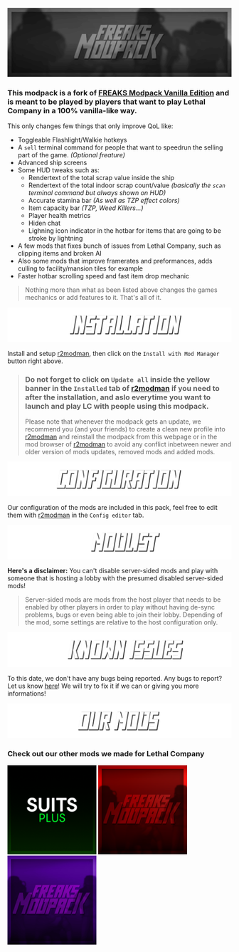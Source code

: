![banner.png](https://raw.githubusercontent.com/FREAKS-Network/LC-Modpack/LT-1.0.0/resources/img/banner.png)

### This modpack is a fork of [FREAKS Modpack Vanilla Edition](https://thunderstore.io/c/lethal-company/p/FREAKS/FREAKS_Modpack_Vanilla_Edition/) and is meant to be played by players that want to play Lethal Company in a 100% vanilla-like way.
This only changes few things that only improve QoL like:
- Toggleable Flashlight/Walkie hotkeys
- A `sell` terminal command for people that want to speedrun the selling part of the game. *(Optional freature)*
- Advanced ship screens
- Some HUD tweaks such as:
  - Rendertext of the total scrap value inside the ship
  - Rendertext of the total indoor scrap count/value *(basically the `scan` terminal command but always shown on HUD)*
  - Accurate stamina bar *(As well as TZP effect colors)*
  - Item capacity bar *(TZP, Weed Killers...)*
  - Player health metrics
  - Hiden chat
  - Lighning icon indicator in the hotbar for items that are going to be stroke by lightning
- A few mods that fixes bunch of issues from Lethal Company, such as clipping items and broken AI
- Also some mods that improve framerates and preformances, adds culling to facility/mansion tiles for example
- Faster hotbar scrolling speed and fast item drop mechanic

> Nothing more than what as been listed above changes the games mechanics or add features to it. That's all of it.

![installation.png](https://raw.githubusercontent.com/FREAKS-Network/LC-Modpack/LT-1.0.0/resources/img/installation.png)

Install and setup [r2modman](https://thunderstore.io/c/lethal-company/p/ebkr/r2modman/), then click on the `Install with Mod Manager` button right above.

> ### Do not forget to click on `Update all` inside the yellow banner in the `Installed` tab of [r2modman](https://thunderstore.io/c/lethal-company/p/ebkr/r2modman/) if you need to after the installation, and aslo everytime you want to launch and play LC with people using this modpack.
> Please note that whenever the modpack gets an update, we recommend you (and your friends) to create a clean new profile into [r2modman](https://thunderstore.io/c/lethal-company/p/ebkr/r2modman/) and reinstall the modpack from this webpage or in the mod browser of [r2modman](https://thunderstore.io/c/lethal-company/p/ebkr/r2modman/) to avoid any conflict inbetween newer and older version of mods updates, removed mods and added mods.

![configuration.png](https://raw.githubusercontent.com/FREAKS-Network/LC-Modpack/LT-1.0.0/resources/img/configuration.png)

Our configuration of the mods are included in this pack, feel free to edit them with [r2modman](https://thunderstore.io/c/lethal-company/p/ebkr/r2modman/) in the `Config editor` tab.

![modlist.png](https://raw.githubusercontent.com/FREAKS-Network/LC-Modpack/LT-1.0.0/resources/img/modlist.png)

**Here's a disclaimer:** You can't disable server-sided mods and play with someone that is hosting a lobby with the presumed disabled server-sided mods!

> Server-sided mods are mods from the host player that needs to be enabled by other players in order to play without having de-sync problems, bugs or even being able to join their lobby. Depending of the mod, some settings are relative to the host configuration only.

![known_issues.png](https://raw.githubusercontent.com/FREAKS-Network/LC-Modpack/LT-1.0.0/resources/img/known_issues.png)

To this date, we don't have any bugs being reported.
Any bugs to report? Let us know [here](https://github.com/SKAREZ/LC-LiteCompany/issues)! We will try to fix it if we can or giving you more informations!

![our_mods.png](https://raw.githubusercontent.com/FREAKS-Network/LC-Modpack/LT-1.0.0/resources/img/our_mods.png)

### Check out our other mods we made for Lethal Company

[<img src="https://raw.githubusercontent.com/FREAKS-Network/LC-Modpack/LT-1.0.0/resources/img/icons/suitsplus.png" alt="suitsplus" width="200"/>](https://thunderstore.io/c/lethal-company/p/FREAKS/SuitsPlus/) [<img src="https://raw.githubusercontent.com/FREAKS-Network/LC-Modpack/LT-1.0.0/resources/img/icons/freaks_modpack.png" alt="freaks_modpack" width="200"/>](https://thunderstore.io/c/lethal-company/p/FREAKS/FREAKS_Modpack/) [<img src="https://raw.githubusercontent.com/FREAKS-Network/LC-Modpack/LT-1.0.0/resources/img/icons/vanilla_edition.png" alt="vanilla_edition" width="200"/>](https://thunderstore.io/c/lethal-company/p/FREAKS/FREAKS_Modpack_Vanilla_Edition/) 

